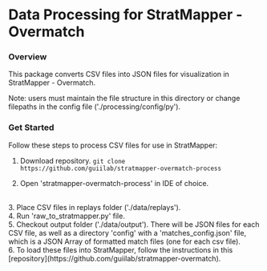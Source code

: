 # Data Processing for StratMapper - Overmatch

### Overview
This package converts CSV files into JSON files for visualization in StratMapper - Overmatch.

Note: users must maintain the file structure in this directory or change filepaths in the config file ('./processing/config/py').

### Get Started
Follow these steps to process CSV files for use in StratMapper:

1. Download repository.
```git clone https://github.com/guiilab/stratmapper-overmatch-process```

2. Open 'stratmapper-overmatch-process' in IDE of choice.
<br/>
3. Place CSV files in replays folder ('./data/replays').
<br/>
4. Run 'raw_to_stratmapper.py' file.
<br/>
5. Checkout output folder ('./data/output'). There will be JSON files for each CSV file, as well as a directory 'config' with a 'matches_config.json' file, which is a JSON Array of formatted match files (one for each csv file).
<br/>
6. To load these files into StratMapper, follow the instructions in this [repository](https://github.com/guiilab/stratmapper-overmatch).